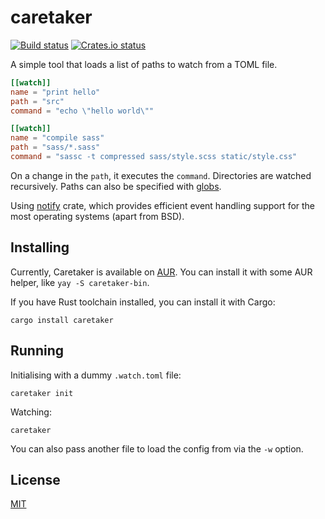 # caretaker 
[![Build status](https://flat.badgen.net/travis/grego/caretaker)](https://travis-ci.org/grego/caretaker) 
[![Crates.io status](https://flat.badgen.net/crates/v/caretaker)](https://crates.io/crates/caretaker)

A simple tool that loads a list of paths to watch from a TOML file.
```toml
[[watch]]
name = "print hello"
path = "src"
command = "echo \"hello world\""

[[watch]]
name = "compile sass"
path = "sass/*.sass"
command = "sassc -t compressed sass/style.scss static/style.css"
```
On a change in the `path`, it executes the `command`. Directories are watched recursively.
Paths can also be specified with [globs](https://docs.rs/glob/0.3.0/glob/struct.Pattern.html).

Using [notify](https://github.com/notify-rs/notify) crate, which provides efficient event handling 
support for the most operating systems (apart from BSD).

## Installing
Currently, Caretaker is available on [AUR](https://aur.archlinux.org/packages/caretaker-bin/). You can
install it with some AUR helper, like `yay -S caretaker-bin`.

If you have Rust toolchain installed, you can install it with Cargo:
```
cargo install caretaker
```

## Running
Initialising with a dummy `.watch.toml` file:
```
caretaker init
````

Watching:
```
caretaker
```

You can also pass another file to load the config from via the `-w` option.

## License
[MIT](LICENSE)
